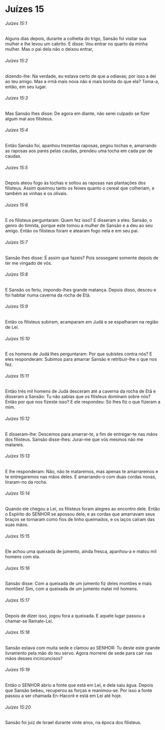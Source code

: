 # Juízes 15

###### Juízes 15:1

Alguns dias depois, durante a colheita do trigo, Sansão foi visitar sua mulher e lhe levou um cabrito. E disse: Vou entrar no quarto da minha mulher. Mas o pai dela não o deixou entrar,

###### Juízes 15:2

dizendo-lhe: Na verdade, eu estava certo de que a odiavas; por isso a dei ao teu amigo. Mas a irmã mais nova não é mais bonita do que ela? Toma-a, então, em seu lugar.

###### Juízes 15:3

Mas Sansão lhes disse: De agora em diante, não serei culpado se fizer algum mal aos filisteus.

###### Juízes 15:4

Então Sansão foi, apanhou trezentas raposas, pegou tochas e, amarrando as raposas aos pares pelas caudas, prendeu uma tocha em cada par de caudas.

###### Juízes 15:5

Depois ateou fogo às tochas e soltou as raposas nas plantações dos filisteus. Assim queimou tanto os feixes quanto o cereal que colheriam, e também as vinhas e os olivais.

###### Juízes 15:6

E os filisteus perguntaram: Quem fez isso? E disseram a eles: Sansão, o genro do timnita, porque este tomou a mulher de Sansão e a deu ao seu amigo. Então os filisteus foram e atearam fogo nela e em seu pai.

###### Juízes 15:7

Sansão lhes disse: É assim que fazeis? Pois sossegarei somente depois de ter me vingado de vós.

###### Juízes 15:8

E Sansão os feriu, impondo-lhes grande matança. Depois disso, desceu e foi habitar numa caverna da rocha de Etã.

###### Juízes 15:9

Então os filisteus subiram, acamparam em Judá e se espalharam na região de Leí.

###### Juízes 15:10

E os homens de Judá lhes perguntaram: Por que subistes contra nós? E eles responderam: Subimos para amarrar Sansão e retribuir-lhe o que nos fez.

###### Juízes 15:11

Então três mil homens de Judá desceram até a caverna da rocha de Etã e disseram a Sansão: Tu não sabias que os filisteus dominam sobre nós? Então por que nos fizeste isso? E ele respondeu: Só lhes fiz o que fizeram a mim.

###### Juízes 15:12

E disseram-lhe: Descemos para amarrar-te, a fim de entregar-te nas mãos dos filisteus. Sansão disse-lhes: Jurai-me que vós mesmos não me matareis.

###### Juízes 15:13

E lhe responderam: Não, não te mataremos, mas apenas te amarraremos e te entregaremos nas mãos deles. E amarrando-o com duas cordas novas, tiraram-no da rocha.

###### Juízes 15:14

Quando ele chegou a Leí, os filisteus foram alegres ao encontro dele. Então o Espírito do SENHOR se apossou dele, e as cordas que amarravam seus braços se tornaram como fios de linho queimados, e os laços caíram das suas mãos.

###### Juízes 15:15

Ele achou uma queixada de jumento, ainda fresca, apanhou-a e matou mil homens com ela.

###### Juízes 15:16

Sansão disse: Com a queixada de um jumento fiz deles montões e mais montões! Sim, com a queixada de um jumento matei mil homens.

###### Juízes 15:17

Depois de dizer isso, jogou fora a queixada. E aquele lugar passou a chamar-se Ramate-Leí.

###### Juízes 15:18

Sansão estava com muita sede e clamou ao SENHOR: Tu deste este grande livramento pela mão do teu servo. Agora morrerei de sede para cair nas mãos desses incircuncisos?

###### Juízes 15:19

Então o SENHOR abriu a fonte que está em Leí, e dela saiu água. Depois que Sansão bebeu, recuperou as forças e reanimou-se. Por isso a fonte passou a ser chamada En-Hacoré e está em Leí até hoje.

###### Juízes 15:20

Sansão foi juiz de Israel durante vinte anos, na época dos filisteus.

